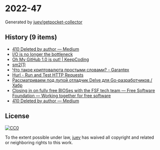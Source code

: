 # 2022-47

Generated by [juev/getpocket-collector](https://github.com/juev/getpocket-collector)

## History (9 items)

- [410 Deleted by author — Medium](https://medium.com/@kris-nova/hachyderm-infrastructure-74f518bc7472)
- [I/O is no longer the bottleneck](https://benhoyt.com/writings/io-is-no-longer-the-bottleneck/)
- [Oh My GitHub 1.0 is out! | KeepCoding](https://en.liujiacai.net/2022/11/26/oh-my-github-1-0/)
- [sm2(1)](https://len.falken.directory/code/sm2.git/)
- [Что такое криптовалюта простыми словами? - Garantex](https://news.garantex.io/chto-takoe-kriptovalyuta-prostymi-slovami/)
- [Hurl - Run and Test HTTP Requests](https://hurl.dev/index.html)
- [Рассматриваем под лупой отладчик Delve для Go-разработчиков / Хабр](https://habr.com/ru/companies/ozontech/articles/701198/)
- [Closing in on fully free BIOSes with the FSF tech team — Free Software Foundation — Working together for free software](https://www.fsf.org/blogs/sysadmin/closing-in-on-fully-free-bioses-with-the-fsf-tech-team)
- [410 Deleted by author — Medium](https://medium.com/@kris-nova/experimenting-with-federation-and-migrating-accounts-eae61a688c3c)

## License

[![CC0](https://mirrors.creativecommons.org/presskit/buttons/88x31/svg/cc-zero.svg)](https://creativecommons.org/publicdomain/zero/1.0/)

To the extent possible under law, [juev](https://github.com/juev) has waived all copyright and related or neighboring rights to this work.
